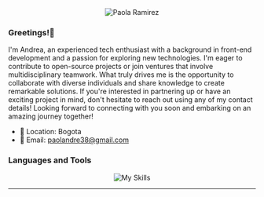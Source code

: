 <div align="center">
  <img src="https://github.com/paolandre/paolandre/assets/129551206/42d32622-36ba-4f6d-a133-032648ccc8cc" alt="Paola Ramirez" style="max-width: 100%;">
</div>

<div>
<h3>Greetings!👋</h3>
  
  I'm Andrea, an experienced tech enthusiast with a background in front-end development and a passion for exploring new technologies. I'm eager to contribute to open-source projects or join ventures that involve multidisciplinary teamwork. What truly drives me is the opportunity to collaborate with diverse individuals and share knowledge to create remarkable solutions. If you're interested in partnering up or have an exciting project in mind, don't hesitate to reach out using any of my contact details! Looking forward to connecting with you soon and embarking on an amazing journey together!

  - 📍 Location: Bogota
  - 📧 Email: paolandre38@gmail.com
</div>

<h3>Languages and Tools</h3>

<div align="center">
  <img src="https://skillicons.dev/icons?i=javascript,html,css,angular,react,discord,figma,firebase,git,github,nodejs,photoshop,tailwind,replit,vercel,vscode,wordpress&theme=light" alt="My Skills">
</div>

---




